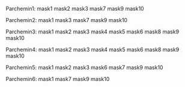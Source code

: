 Parchemin1:
mask1
mask2
mask3
mask7
mask9
mask10

Parchemin2:
mask1
mask3
mask7
mask9
mask10

Parchemin3:
mask1
mask2
mask3
mask4
mask5
mask6
mask8
mask9
mask10

Parchemin4:
mask1
mask2
mask3
mask4
mask5
mask6
mask8
mask9
mask10

Parchemin5:
mask1
mask2
mask3
mask6
mask7
mask9
mask10

Parchemin6:
mask1
mask7
mask9
mask10